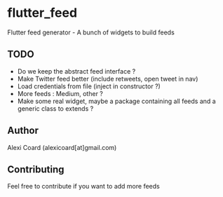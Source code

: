 # flutter_feed

Flutter feed generator - A bunch of widgets to build feeds


## TODO

 - Do we keep the abstract feed interface ?
 - Make Twitter feed better (include retweets, open tweet in nav)
 - Load credentials from file (inject in constructor ?)
 - More feeds : Medium, other ?
 - Make some real widget, maybe a package containing all feeds and a generic class to extends ?

## Author

Alexi Coard (alexicoard[at]gmail.com)

## Contributing
Feel free to contribute if you want to add more feeds